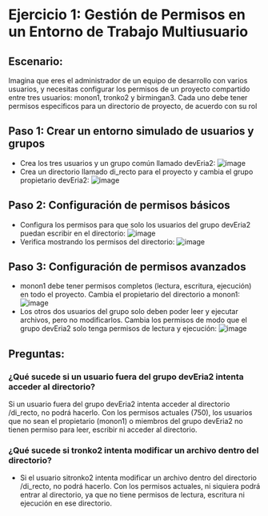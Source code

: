 # Ejercicio 1: Gestión de Permisos en un Entorno de Trabajo Multiusuario
## Escenario:
Imagina que eres el administrador de un equipo de desarrollo con varios usuarios, y necesitas configurar los permisos de un proyecto compartido entre tres usuarios: monon1, tronko2 y birmingan3. Cada uno debe tener permisos especificos para un directorio de proyecto, de acuerdo con su rol
## Paso 1: Crear un entorno simulado de usuarios y grupos
  - Crea los tres usuarios y un grupo común llamado devEria2:
![image](https://github.com/user-attachments/assets/670f270c-4070-4b98-8bb0-88368b23588a)
  - Crea un directorio llamado di_recto para el proyecto y cambia el grupo propietario devEria2:
![image](https://github.com/user-attachments/assets/aaf4239a-dcef-447d-bfb3-94e4c056845c)
## Paso 2: Configuración de permisos básicos
  - Configura los permisos para que solo los usuarios del grupo devEria2 puedan escribir en el directorio:
![image](https://github.com/user-attachments/assets/13ee233e-7db0-4c9c-a05b-084e701f3b71)
  - Verifica mostrando los permisos del directorio:
![image](https://github.com/user-attachments/assets/9416467f-67c9-4a5e-a5cc-e67deb35ab1e)
## Paso 3: Configuración de permisos avanzados
  - monon1 debe tener permisos completos (lectura, escritura, ejecución) en todo el proyecto. Cambia el propietario del directorio a monon1:
![image](https://github.com/user-attachments/assets/685865d5-49e5-45f5-88bf-b2d91262139b)
  - Los otros dos usuarios del grupo solo deben poder leer y ejecutar archivos, pero no modificarlos. Cambia los permisos de modo que el grupo devEria2 solo tenga permisos de lectura y ejecución:
![image](https://github.com/user-attachments/assets/295c988d-0309-4f38-b3fd-cc8deb84aa2d)
## Preguntas:
### ¿Qué sucede si un usuario fuera del grupo devEria2 intenta acceder al directorio?
Si un usuario fuera del grupo devEria2 intenta acceder al directorio /di_recto, no podrá hacerlo. Con los permisos actuales (750), los usuarios que no sean el propietario (monon1) o miembros del grupo devEria2 no tienen permiso para leer, escribir ni acceder al directorio.
### ¿Qué sucede si tronko2 intenta modificar un archivo dentro del directorio?
  - Si el usuario sitronko2 intenta modificar un archivo dentro del directorio /di_recto, no podrá hacerlo. Con los permisos actuales, ni siquiera podrá entrar al directorio, ya que no tiene permisos de lectura, escritura ni ejecución en ese directorio.
